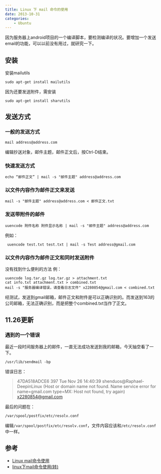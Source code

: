 ```yaml
---
title: Linux 下 mail 命令的使用
date: 2013-10-31
categories:
    - Ubuntu
---
```


因为服务器上android项目的一个编译脚本，要检测编译的状况。要增加一个发送email的功能，可以以前没有用过，就研究一下。 

## 安装
安装mailutils


    sudo apt-get install mailutils

因为还要发送附件，需安装

    sudo apt-get install sharutils

<!--more-->

## 发送方式

### 一般的发送方式
    mail address@address.com

 编辑抄送对象，邮件主题，邮件正文后，按Ctrl-D结束。

### 快速发送方式
    echo “邮件正文” | mail -s "邮件主题" address@address.com

### 以文件内容作为邮件正文来发送
    mail -s "邮件主题" address@address.com < 邮件正文.txt

### 发送带附件的邮件
    uuencode 附件名称 附件显示名称 | mail -s "邮件主题" address@address.com 

例如： 

     uuencode test.txt test.txt | mail -s Test address@gmail.com

### 以文件内容作为邮件正文和同时发送附件
没有找到什么便利的方法 
例：

    uuencode log.tar.gz log.tar.gz > attachment.txt
    cat info.txt attachment.txt > combined.txt
    mail -s "服务器编译错误，请查看日志文件" x2280854@gmail.com < combined.txt

经测试，发送到gmail邮箱，邮件正文和附件是可以正确识别的。而发送到163的公司邮箱，无法正确识别，而是把整个combined.txt当作了正文。

## 11.26更新

### 遇到的一个错误
最近一段时间服务器上的邮件，一直无法成功发送到我的邮箱，今天抽空看了一下。

    /usr/lib/sendmail -bp

错误日志：
> 47DA518ADCE6      397 Tue Nov 26 14:40:39  shenduos@Raphael-DeepinLinux
> (Host or domain name not found. Name service error for name=gmail.com type=MX: Host not found, try again)
>                                          x2280854@gmail.com

最后的问题在：

    /var/spool/postfix/etc/resolv.conf

编辑`/var/spool/postfix/etc/resolv.conf`，文件内容应该和`/etc/resolv.conf`中一样。

## 参考
* [Linux mail命令使用 ](http://blog.csdn.net/c395565746c/article/details/6011731)
* [linux下mail命令使用(转)](http://sunxiaqw.blog.163.com/blog/static/99065438201010182277261/)
